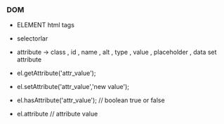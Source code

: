 ### DOM

- ELEMENT html tags 

- selectorlar

- attribute -> class , id , name , alt , type , value , placeholder , data set attribute

- el.getAttribute('attr_value');
- el.setAttribute('attr_value','new value');
- el.hasAttribute('attr_value'); // boolean true or false
- el.attribute // attribute value



